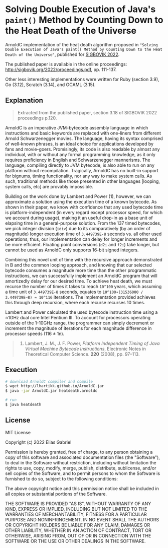 # Solving Double Execution of Java's `paint()` Method by Counting Down to the Heat Death of the Universe

ArnoldC implementation of the heat death algorithm proposed in `"Solving Double Execution of Java's paint() Method by Counting Down to the Heat Death of the Universe"`, published for [SIGBOVIK 2022](http://sigbovik.org/2022/).

The published paper is available in the online proceedings: <http://sigbovik.org/2022/proceedings.pdf>, pp. 111-137.

Other less interesting implementations were written for Ruby (section 3.9), Go (3.12), Scratch (3.14), and OCAML (3.15).

## Explanation

> Extracted from the published paper, section 3.18 of SIGBOVIK 2022 proceedings p.120.

ArnoldC is an imperative JVM-bytecode assembly language in which instructions and basic keywords are replaced with one-liners from different Arnold Schwarzenegger movies. The language, having its syntax comprised of well-known phrases, is an ideal choice for applications developed by fans and movie-goers. Promisingly, its code is also readable by almost any individual, with or without any formal programming knowledge, as it only requires proficiency in English and Schwarzenegger mannerisms. The language, compiling directly to JVM bytecode, is also able to run on any platform without recompilation. Tragically, ArnoldC has no built-in support for bignums, timing functionality, nor any way to make system calls. As such, traditional methods like those presented in other languages [looping, system calls, etc] are provably impossible.

Building on the work done by Lambert and Power (1), however, we can approximate a solution using the execution time of a known bytecode. As shown in their paper, we know with confidence that any used bytecode time is platform-independent (in every regard except processor speed, for which we account during usage), making it an useful drop-in as a base unit of elapsing time in a general-purpose solution. From the 137 timed bytecodes, we pick integer division (`idiv`) due to its comparatively (by an order of magnitude) longer execution time of `3.449739E-8` seconds vs. all other used operations; thus, our implementation can delay for longer increments and be more efficient. Floating point conversions (`d2i` and `f2i`) take longer, but cannot be used as ArnoldC only supports 16-bit signed integers.

Combining this novel unit of time with the recursive approach demonstrated in B and the common looping approach, and knowing that our selected bytecode consumes a magnitude more time than the other programmatic instructions, we can successfully implement an ArnoldC program that will amortizedly delay for our desired time. To achieve heat death, we must recurse the number of times it takes to reach `10^100` years, which assuming a time unit of `3.449739E-8` seconds, equates to `10^100∗(31536000 / 3.449739E−8) ≈ 10^116` iterations. The implementation provided achieves this through deep recursion, where each recurse recurses 10 times.

Lambert and Power calculated the used bytecode instruction time using a ≈1GHz dual core Intel Pentium III. To account for processors operating outside of the 1-10GHz range, the programmer can simply decrement or increment the magnitude of iterations for each magnitude difference in processor speeds (116 ± 1n).

> 1. Lambert, J. M., J. F. Power, _Platform Independent Timing of Java Virtual Machine Bytecode Instructions_, Electronic Notes in Theoretical Computer Science. **220** (2008), pp. 97–113.

## Execution

```sh
# download ArnoldC compiler and compile
$ wget http://lhartikk.github.io/ArnoldC.jar
$ java -jar ArnoldC.jar heatdeath.arnoldc

# run
$ java heatdeath
```

## License

MIT License

Copyright (c) 2022 Elias Gabriel

Permission is hereby granted, free of charge, to any person obtaining a copy
of this software and associated documentation files (the "Software"), to
deal in the Software without restriction, including without limitation the
rights to use, copy, modify, merge, publish, distribute, sublicense, and/or
sell copies of the Software, and to permit persons to whom the Software is
furnished to do so, subject to the following conditions:

The above copyright notice and this permission notice shall be included in
all copies or substantial portions of the Software.

THE SOFTWARE IS PROVIDED "AS IS", WITHOUT WARRANTY OF ANY KIND, EXPRESS OR
IMPLIED, INCLUDING BUT NOT LIMITED TO THE WARRANTIES OF MERCHANTABILITY,
FITNESS FOR A PARTICULAR PURPOSE AND NONINFRINGEMENT. IN NO EVENT SHALL THE
AUTHORS OR COPYRIGHT HOLDERS BE LIABLE FOR ANY CLAIM, DAMAGES OR OTHER
LIABILITY, WHETHER IN AN ACTION OF CONTRACT, TORT OR OTHERWISE, ARISING
FROM, OUT OF OR IN CONNECTION WITH THE SOFTWARE OR THE USE OR OTHER
DEALINGS IN THE SOFTWARE.